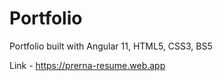 # Portfolio
Portfolio built with Angular 11, HTML5, CSS3, BS5

Link - https://prerna-resume.web.app
